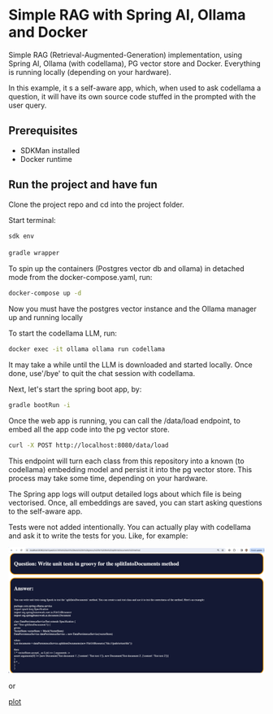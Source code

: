 # Simple RAG with Spring AI, Ollama and Docker

Simple RAG (Retrieval-Augmented-Generation) implementation, using Spring AI, Ollama (with codellama),
PG vector store and Docker. Everything is running locally (depending on your hardware).

In this example, it s a self-aware app, which, when used to ask codellama a question, it will have its own
source code stuffed in the prompted with the user query.

## Prerequisites
* SDKMan installed
* Docker runtime

## Run the project and have fun

Clone the project repo and cd into the project folder.

Start terminal:
```bash
sdk env 

gradle wrapper
```

To spin up the containers (Postgres vector db and ollama) in detached mode from the docker-compose.yaml, run:

```bash
docker-compose up -d
```

Now you must have the postgres vector instance and the Ollama manager up and running locally

To start the codellama LLM, run:
```bash
docker exec -it ollama ollama run codellama
```

It may take a while until the LLM is downloaded and started locally.
Once done, use'/bye' to quit the chat session with codellama.

Next, let's start the spring boot app, by:
```bash
gradle bootRun -i
```

Once the web app is running, you can call the /data/load endpoint, to embed all the app code 
into the pg vector store.

```bash
curl -X POST http://localhost:8080/data/load
```

This endpoint will turn each class from this repository into a known (to codellama) embedding model 
and persist it into the pg vector store. This process may take some time, depending on your hardware.

The Spring app logs will output detailed logs about which file is being vectorised. Once, all embeddings
are saved, you can start asking questions to the self-aware app.

Tests were not added intentionally. You can actually play with codellama and ask it to write the tests
for you. Like, for example:

![plot](./demo/demo_qa_1.png)

or

[plot](./demo/demo_qa_2.png)



